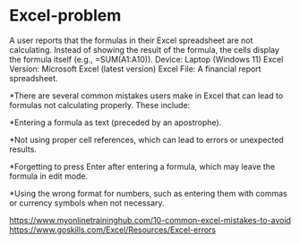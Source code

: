 # Excel-problem
A user reports that the formulas in their Excel spreadsheet are not calculating. Instead of showing the result of the formula, the cells display the formula itself (e.g., =SUM(A1:A10)). Device: Laptop (Windows 11) Excel Version: Microsoft Excel (latest version) Excel File: A financial report spreadsheet.

*There are several common mistakes users make in Excel that can lead to formulas not calculating properly. These include:

*Entering a formula as text (preceded by an apostrophe).

*Not using proper cell references, which can lead to errors or unexpected results.

*Forgetting to press Enter after entering a formula, which may leave the formula in edit mode.

*Using the wrong format for numbers, such as entering them with commas or currency symbols when not necessary.

https://www.myonlinetraininghub.com/10-common-excel-mistakes-to-avoid
https://www.goskills.com/Excel/Resources/Excel-errors
